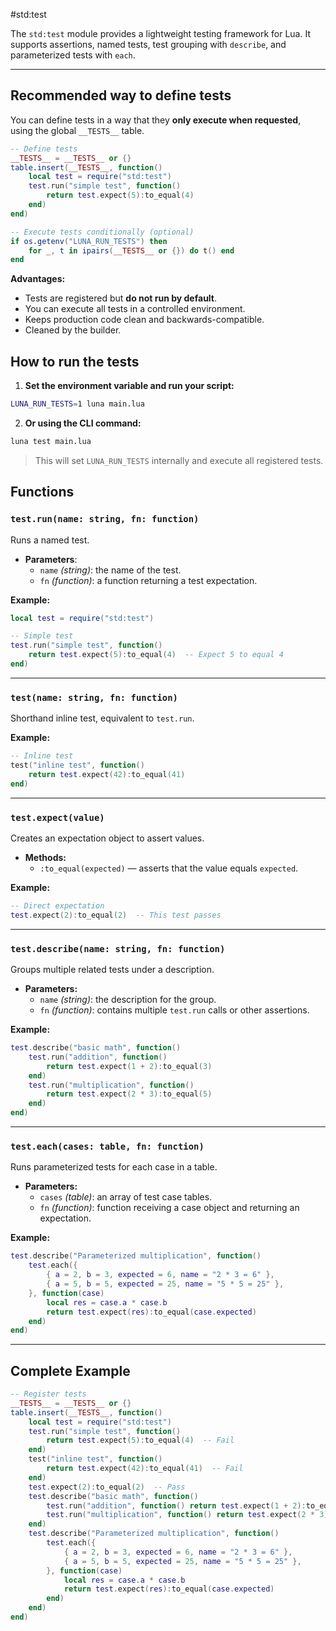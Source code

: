 #std:test

The `std:test` module provides a lightweight testing framework for Lua.
It supports assertions, named tests, test grouping with `describe`, and parameterized tests with `each`.

---

## Recommended way to define tests

You can define tests in a way that they **only execute when requested**, using the global `__TESTS__` table.

```lua
-- Define tests
__TESTS__ = __TESTS__ or {}
table.insert(__TESTS__, function()
    local test = require("std:test")
    test.run("simple test", function()
        return test.expect(5):to_equal(4)
    end)
end)

-- Execute tests conditionally (optional)
if os.getenv("LUNA_RUN_TESTS") then
    for _, t in ipairs(__TESTS__ or {}) do t() end
end
```

**Advantages:**

- Tests are registered but **do not run by default**.
- You can execute all tests in a controlled environment.
- Keeps production code clean and backwards-compatible.
- Cleaned by the builder.

## How to run the tests

1. **Set the environment variable and run your script:**

```bash
LUNA_RUN_TESTS=1 luna main.lua
```

2. **Or using the CLI command:**

```bash
luna test main.lua
```

> This will set `LUNA_RUN_TESTS` internally and execute all registered tests.

## Functions

### `test.run(name: string, fn: function)`

Runs a named test.

- **Parameters**:
  - `name` _(string)_: the name of the test.
  - `fn` _(function)_: a function returning a test expectation.

**Example:**

```lua
local test = require("std:test")

-- Simple test
test.run("simple test", function()
    return test.expect(5):to_equal(4)  -- Expect 5 to equal 4
end)
```

---

### `test(name: string, fn: function)`

Shorthand inline test, equivalent to `test.run`.

**Example:**

```lua
-- Inline test
test("inline test", function()
    return test.expect(42):to_equal(41)
end)
```

---

### `test.expect(value)`

Creates an expectation object to assert values.

- **Methods:**
  - `:to_equal(expected)` — asserts that the value equals `expected`.

**Example:**

```lua
-- Direct expectation
test.expect(2):to_equal(2)  -- This test passes
```

---

### `test.describe(name: string, fn: function)`

Groups multiple related tests under a description.

- **Parameters:**
  - `name` _(string)_: the description for the group.
  - `fn` _(function)_: contains multiple `test.run` calls or other assertions.

**Example:**

```lua
test.describe("basic math", function()
    test.run("addition", function()
        return test.expect(1 + 2):to_equal(3)
    end)
    test.run("multiplication", function()
        return test.expect(2 * 3):to_equal(5)
    end)
end)
```

---

### `test.each(cases: table, fn: function)`

Runs parameterized tests for each case in a table.

- **Parameters:**
  - `cases` _(table)_: an array of test case tables.
  - `fn` _(function)_: function receiving a case object and returning an expectation.

**Example:**

```lua
test.describe("Parameterized multiplication", function()
    test.each({
        { a = 2, b = 3, expected = 6, name = "2 * 3 = 6" },
        { a = 5, b = 5, expected = 25, name = "5 * 5 = 25" },
    }, function(case)
        local res = case.a * case.b
        return test.expect(res):to_equal(case.expected)
    end)
end)
```

---

## Complete Example

```lua
-- Register tests
__TESTS__ = __TESTS__ or {}
table.insert(__TESTS__, function()
    local test = require("std:test")
    test.run("simple test", function()
        return test.expect(5):to_equal(4)  -- Fail
    end)
    test("inline test", function()
        return test.expect(42):to_equal(41)  -- Fail
    end)
    test.expect(2):to_equal(2)  -- Pass
    test.describe("basic math", function()
        test.run("addition", function() return test.expect(1 + 2):to_equal(3) end)
        test.run("multiplication", function() return test.expect(2 * 3):to_equal(5) end)
    end)
    test.describe("Parameterized multiplication", function()
        test.each({
            { a = 2, b = 3, expected = 6, name = "2 * 3 = 6" },
            { a = 5, b = 5, expected = 25, name = "5 * 5 = 25" },
        }, function(case)
            local res = case.a * case.b
            return test.expect(res):to_equal(case.expected)
        end)
    end)
end)
```
